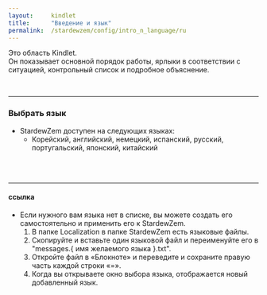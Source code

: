 ```yaml
---
layout:     kindlet
title:      "Введение и язык"
permalink:  /stardewzem/config/intro_n_language/ru
---
```


Это область Kindlet.<br/>
Он показывает основной порядок работы, ярлыки в соответствии с ситуацией, контрольный список и подробное объяснение.

<br/>

---
### **Выбрать язык**

* StardewZem доступен на следующих языках:
  * Корейский, английский, немецкий, испанский, русский, португальский, японский, китайский

<br/>
<br/>

---
#### **ссылка**
  
* Если нужного вам языка нет в списке, вы можете создать его самостоятельно и применить его к StardewZem.
  1. В папке Localization в папке StardewZem есть языковые файлы.
  2. Скопируйте и вставьте один языковой файл и переименуйте его в "messages.{ имя желаемого языка }.txt".
  3. Откройте файл в «Блокноте» и переведите и сохраните правую часть каждой строки «=».
  4. Когда вы открываете окно выбора языка, отображается новый добавленный язык.

<br/>
<br/>
